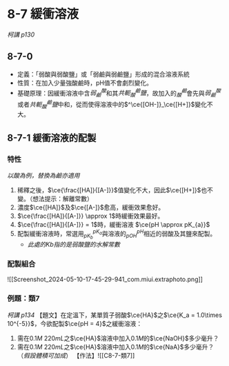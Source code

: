 # 8-7 緩衝溶液
*柯講 p130*
## 8-7-0
- 定義：「弱酸與弱酸鹽」或「弱鹼與弱鹼鹽」形成的混合溶液系統
- 性質：在加入少量強酸鹼時，pH值不會劇烈變化。
- 基礎原理：因緩衝溶液中含$弱^酸_鹼$和其$共軛^鹼_酸鹽$，故加入的$^鹼_酸$會先與$弱^酸_鹼$或者$共軛^鹼_酸鹽$中和，從而使得溶液中的$^\ce{[OH-]}_\ce{[H+]}$變化不大。

## 8-7-1 緩衝溶液的配製
### 特性
*以酸為例，替換為鹼亦適用*
1. 稀釋之後，$\ce{\frac{[HA]}{[A-]}}$值變化不大，因此$\ce{[H+]}$也不變。（想法提示：解離常數）
2. 濃度$\ce{[HA]}$及$\ce{[A-]}$愈高，緩衝效果愈好。
3. $\ce{\frac{[HA]}{[A-]}} \approx 1$時緩衝效果最好。
4. $\ce{\frac{[HA]}{[A-]}} = 1$時，緩衝溶液 $\ce{pH \approx pK_{a}}$
5. 配製緩衝溶液時，常選用$^{pK_a}_{pK_b}$與溶液的$^{pH}_{pOH}$相近的弱酸及其鹽來配製。
	- *此處的Kb指的是弱酸鹽的水解常數*
### 配製組合
![[Screenshot_2024-05-10-17-45-29-941_com.miui.extraphoto.png]]
### 例題：類7
*柯講 p134*
【題文】在定溫下，某單質子弱酸$\ce{HA}$之$\ce{K_a = 1.0\times 10^{-5}}$，今欲配製$\ce{pH = 4}$之緩衝溶液：
1. 需在$0.1M\ 220mL$之$\ce{HA}$溶液中加入$0.1M$的$\ce{NaOH}$多少毫升？
2. 需在$0.1M\ 220mL$之$\ce{HA}$溶液中加入$0.1M$的$\ce{NaA}$多少毫升？
（*假設體積可加成*）
【作法】![[C8-7-類7]]